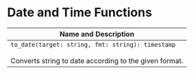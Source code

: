# Date and Time Functions

| Name and Description |
| --- |
| `to_date(target: string, fmt: string): timestamp`<br /><br /> Converts string to date according to the given format. |
